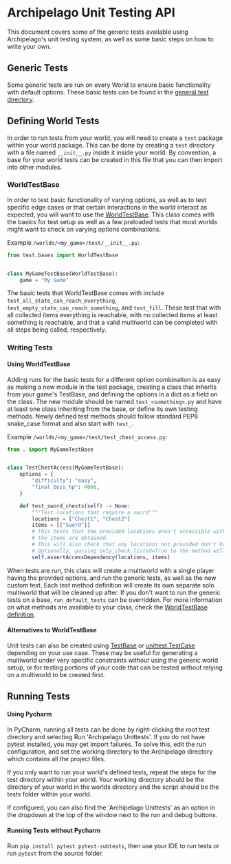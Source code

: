 # Archipelago Unit Testing API

This document covers some of the generic tests available using Archipelago's unit testing system, as well as some basic
steps on how to write your own.

## Generic Tests

Some generic tests are run on every World to ensure basic functionality with default options. These basic tests can be
found in the [general test directory](/test/general).

## Defining World Tests

In order to run tests from your world, you will need to create a `test` package within your world package. This can be
done by creating a `test` directory with a file named `__init__.py` inside it inside your world. By convention, a base
for your world tests can be created in this file that you can then import into other modules.

### WorldTestBase

In order to test basic functionality of varying options, as well as to test specific edge cases or that certain
interactions in the world interact as expected, you will want to use the [WorldTestBase](/test/bases.py). This class
comes with the basics for test setup as well as a few preloaded tests that most worlds might want to check on varying
options combinations.

Example `/worlds/<my_game>/test/__init__.py`:

```python
from test.bases import WorldTestBase


class MyGameTestBase(WorldTestBase):
    game = "My Game"
```

The basic tests that WorldTestBase comes with include `test_all_state_can_reach_everything`,
`test_empty_state_can_reach_something`, and `test_fill`. These test that with all collected items everything is
reachable, with no collected items at least something is reachable, and that a valid multiworld can be completed with
all steps being called, respectively.

### Writing Tests

#### Using WorldTestBase

Adding runs for the basic tests for a different option combination is as easy as making a new module in the test
package, creating a class that inherits from your game's TestBase, and defining the options in a dict as a field on the
class. The new module should be named `test_<something>.py` and have at least one class inheriting from the base, or
define its own testing methods. Newly defined test methods should follow standard PEP8 snake_case format and also start
with `test_`.

Example `/worlds/<my_game>/test/test_chest_access.py`:

```python
from . import MyGameTestBase


class TestChestAccess(MyGameTestBase):
    options = {
        "difficulty": "easy",
        "final_boss_hp": 4000,
    }

    def test_sword_chests(self) -> None:
        """Test locations that require a sword"""
        locations = ["Chest1", "Chest2"]
        items = [["Sword"]]
        # This tests that the provided locations aren't accessible without the provided items, but can be accessed once
        # the items are obtained.
        # This will also check that any locations not provided don't have the same dependency requirement.
        # Optionally, passing only_check_listed=True to the method will only check the locations provided.
        self.assertAccessDependency(locations, items)
```

When tests are run, this class will create a multiworld with a single player having the provided options, and run the
generic tests, as well as the new custom test. Each test method definition will create its own separate solo multiworld
that will be cleaned up after. If you don't want to run the generic tests on a base, `run_default_tests` can be
overridden. For more information on what methods are available to your class, check the
[WorldTestBase definition](/test/bases.py#L104).

#### Alternatives to WorldTestBase

Unit tests can also be created using [TestBase](/test/bases.py#L14) or
[unittest.TestCase](https://docs.python.org/3/library/unittest.html#unittest.TestCase) depending on your use case. These
may be useful for generating a multiworld under very specific constraints without using the generic world setup, or for
testing portions of your code that can be tested without relying on a multiworld to be created first.

## Running Tests

#### Using Pycharm

In PyCharm, running all tests can be done by right-clicking the root test directory and selecting Run 'Archipelago Unittests'. 
If you do not have pytest installed, you may get import failures. To solve this, edit the run configuration, 
and set the working directory to the Archipelago directory which contains all the project files. 

If you only want to run your world's defined tests, repeat the steps for the test directory within your world.
Your working directory should be the directory of your world in the worlds directory and the script should be the 
tests folder within your world.

If configured, you can also find the 'Archipelago Unittests' as an option in the dropdown at the top of the window
next to the run and debug buttons.

#### Running Tests without Pycharm

Run `pip install pytest pytest-subtests`, then use your IDE to run tests or run `pytest` from the source folder.

